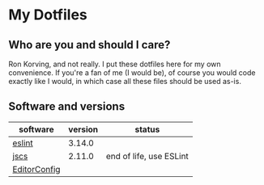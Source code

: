 # My Dotfiles

## Who are you and should I care?

Ron Korving, and not really. I put these dotfiles here for my own convenience.
If you're a fan of me (I would be), of course you would code exactly like I would,
in which case all these files should be used as-is.

## Software and versions

| software                                        | version | status                  |
| ----------------------------------------------- | ------- | ----------------------- |
| [eslint](https://www.npmjs.com/package/eslint)  |  3.14.0 |                         |
| [jscs](https://www.npmjs.com/package/jscs)      |  2.11.0 | end of life, use ESLint |
| [EditorConfig](http://editorconfig.org)         |         |                         |

